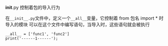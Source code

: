 __init__.py 控制着包的导入行为

在`__init__.py`⽂件中，定义⼀个`__all__`变量，它控制着 from 包名
import * 时导⼊的模块
可以在这个⽂件中编写语句，当导入时，这些语句就会被执行
```
__all__ = ['func1', 'func2']
print('------1------');
```
